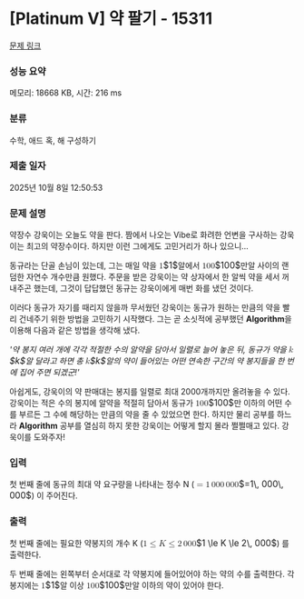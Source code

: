 # [Platinum V] 약 팔기 - 15311 

[문제 링크](https://www.acmicpc.net/problem/15311) 

### 성능 요약

메모리: 18668 KB, 시간: 216 ms

### 분류

수학, 애드 혹, 해 구성하기

### 제출 일자

2025년 10월 8일 12:50:53

### 문제 설명

<p>약장수 강욱이는 오늘도 약을 판다. 짬에서 나오는 Vibe로 화려한 언변을 구사하는 강욱이는 최고의 약장수이다. 하지만 이런 그에게도 고민거리가 하나 있으니...</p>

<p>동규라는 단골 손님이 있는데, 그는 매일 약을 <mjx-container class="MathJax" jax="CHTML" style="font-size: 109%; position: relative;"><mjx-math class="MJX-TEX" aria-hidden="true"><mjx-mn class="mjx-n"><mjx-c class="mjx-c31"></mjx-c></mjx-mn></mjx-math><mjx-assistive-mml unselectable="on" display="inline"><math xmlns="http://www.w3.org/1998/Math/MathML"><mn>1</mn></math></mjx-assistive-mml><span aria-hidden="true" class="no-mathjax mjx-copytext">$1$</span></mjx-container>알에서 <mjx-container class="MathJax" jax="CHTML" style="font-size: 109%; position: relative;"><mjx-math class="MJX-TEX" aria-hidden="true"><mjx-mn class="mjx-n"><mjx-c class="mjx-c31"></mjx-c><mjx-c class="mjx-c30"></mjx-c><mjx-c class="mjx-c30"></mjx-c></mjx-mn></mjx-math><mjx-assistive-mml unselectable="on" display="inline"><math xmlns="http://www.w3.org/1998/Math/MathML"><mn>100</mn></math></mjx-assistive-mml><span aria-hidden="true" class="no-mathjax mjx-copytext">$100$</span></mjx-container>만알 사이의 랜덤한 자연수 개수만큼 원했다. 주문을 받은 강욱이는 약 상자에서 한 알씩 약을 세서 꺼내주곤 했는데, 그것이 답답했던 동규는 강욱이에게 매번 화를 냈던 것이다.</p>

<p>이러다 동규가 자기를 때리지 않을까 무서웠던 강욱이는 동규가 원하는 만큼의 약을 빨리 건네주기 위한 방법을 고민하기 시작했다. 그는 곧 소싯적에 공부했던 <strong>Algorithm</strong>을 이용해 다음과 같은 방법을 생각해 냈다.</p>

<p><em>'약 봉지 여러 개에 각각 적절한 수의 알약을 담아서 일렬로 늘어 놓은 뒤, 동규가 약을 <mjx-container class="MathJax" jax="CHTML" style="font-size: 109%; position: relative;"><mjx-math class="MJX-TEX" aria-hidden="true"><mjx-mi class="mjx-i"><mjx-c class="mjx-c1D458 TEX-I"></mjx-c></mjx-mi></mjx-math><mjx-assistive-mml unselectable="on" display="inline"><math xmlns="http://www.w3.org/1998/Math/MathML"><mi>k</mi></math></mjx-assistive-mml><span aria-hidden="true" class="no-mathjax mjx-copytext">$k$</span></mjx-container>알 달라고 하면 총 <mjx-container class="MathJax" jax="CHTML" style="font-size: 109%; position: relative;"><mjx-math class="MJX-TEX" aria-hidden="true"><mjx-mi class="mjx-i"><mjx-c class="mjx-c1D458 TEX-I"></mjx-c></mjx-mi></mjx-math><mjx-assistive-mml unselectable="on" display="inline"><math xmlns="http://www.w3.org/1998/Math/MathML"><mi>k</mi></math></mjx-assistive-mml><span aria-hidden="true" class="no-mathjax mjx-copytext">$k$</span></mjx-container>알의 약이 들어있는 어떤 연속한 구간의 약 봉지들을 한 번에 집어 주면 되겠군!'</em></p>

<p>아쉽게도, 강욱이의 약 판매대는 봉지를 일렬로 최대 2000개까지만 올려놓을 수 있다. 강욱이는 적은 수의 봉지에 알약을 적절히 담아서 동규가 <mjx-container class="MathJax" jax="CHTML" style="font-size: 109%; position: relative;"><mjx-math class="MJX-TEX" aria-hidden="true"><mjx-mn class="mjx-n"><mjx-c class="mjx-c31"></mjx-c><mjx-c class="mjx-c30"></mjx-c><mjx-c class="mjx-c30"></mjx-c></mjx-mn></mjx-math><mjx-assistive-mml unselectable="on" display="inline"><math xmlns="http://www.w3.org/1998/Math/MathML"><mn>100</mn></math></mjx-assistive-mml><span aria-hidden="true" class="no-mathjax mjx-copytext">$100$</span></mjx-container>만 이하의 어떤 수를 부르든 그 수에 해당하는 만큼의 약을 줄 수 있었으면 한다. 하지만 물리 공부를 하느라 <strong>Algorithm</strong> 공부를 열심히 하지 못한 강욱이는 어떻게 할지 몰라 쩔쩔매고 있다. 강욱이를 도와주자!</p>

### 입력 

 <p>첫 번째 줄에 동규의 최대 약 요구량을 나타내는 정수 N (<mjx-container class="MathJax" jax="CHTML" style="font-size: 109%; position: relative;"><mjx-math class="MJX-TEX" aria-hidden="true"><mjx-mo class="mjx-n"><mjx-c class="mjx-c3D"></mjx-c></mjx-mo><mjx-mn class="mjx-n" space="4"><mjx-c class="mjx-c31"></mjx-c></mjx-mn><mjx-mstyle><mjx-mspace style="width: 0.167em;"></mjx-mspace></mjx-mstyle><mjx-mn class="mjx-n"><mjx-c class="mjx-c30"></mjx-c><mjx-c class="mjx-c30"></mjx-c><mjx-c class="mjx-c30"></mjx-c></mjx-mn><mjx-mstyle><mjx-mspace style="width: 0.167em;"></mjx-mspace></mjx-mstyle><mjx-mn class="mjx-n"><mjx-c class="mjx-c30"></mjx-c><mjx-c class="mjx-c30"></mjx-c><mjx-c class="mjx-c30"></mjx-c></mjx-mn></mjx-math><mjx-assistive-mml unselectable="on" display="inline"><math xmlns="http://www.w3.org/1998/Math/MathML"><mo>=</mo><mn>1</mn><mstyle scriptlevel="0"><mspace width="0.167em"></mspace></mstyle><mn>000</mn><mstyle scriptlevel="0"><mspace width="0.167em"></mspace></mstyle><mn>000</mn></math></mjx-assistive-mml><span aria-hidden="true" class="no-mathjax mjx-copytext">$=1\, 000\, 000$</span></mjx-container>) 이 주어진다.</p>

### 출력 

 <p>첫 번째 줄에는 필요한 약봉지의 개수 K (<mjx-container class="MathJax" jax="CHTML" style="font-size: 109%; position: relative;"><mjx-math class="MJX-TEX" aria-hidden="true"><mjx-mn class="mjx-n"><mjx-c class="mjx-c31"></mjx-c></mjx-mn><mjx-mo class="mjx-n" space="4"><mjx-c class="mjx-c2264"></mjx-c></mjx-mo><mjx-mi class="mjx-i" space="4"><mjx-c class="mjx-c1D43E TEX-I"></mjx-c></mjx-mi><mjx-mo class="mjx-n" space="4"><mjx-c class="mjx-c2264"></mjx-c></mjx-mo><mjx-mn class="mjx-n" space="4"><mjx-c class="mjx-c32"></mjx-c></mjx-mn><mjx-mstyle><mjx-mspace style="width: 0.167em;"></mjx-mspace></mjx-mstyle><mjx-mn class="mjx-n"><mjx-c class="mjx-c30"></mjx-c><mjx-c class="mjx-c30"></mjx-c><mjx-c class="mjx-c30"></mjx-c></mjx-mn></mjx-math><mjx-assistive-mml unselectable="on" display="inline"><math xmlns="http://www.w3.org/1998/Math/MathML"><mn>1</mn><mo>≤</mo><mi>K</mi><mo>≤</mo><mn>2</mn><mstyle scriptlevel="0"><mspace width="0.167em"></mspace></mstyle><mn>000</mn></math></mjx-assistive-mml><span aria-hidden="true" class="no-mathjax mjx-copytext">$1 \le K \le 2\, 000$</span></mjx-container>) 를 출력한다.</p>

<p>두 번째 줄에는 왼쪽부터 순서대로 각 약봉지에 들어있어야 하는 약의 수를 출력한다. 각 봉지에는 <mjx-container class="MathJax" jax="CHTML" style="font-size: 109%; position: relative;"><mjx-math class="MJX-TEX" aria-hidden="true"><mjx-mn class="mjx-n"><mjx-c class="mjx-c31"></mjx-c></mjx-mn></mjx-math><mjx-assistive-mml unselectable="on" display="inline"><math xmlns="http://www.w3.org/1998/Math/MathML"><mn>1</mn></math></mjx-assistive-mml><span aria-hidden="true" class="no-mathjax mjx-copytext">$1$</span></mjx-container>알 이상 <mjx-container class="MathJax" jax="CHTML" style="font-size: 109%; position: relative;"><mjx-math class="MJX-TEX" aria-hidden="true"><mjx-mn class="mjx-n"><mjx-c class="mjx-c31"></mjx-c><mjx-c class="mjx-c30"></mjx-c><mjx-c class="mjx-c30"></mjx-c></mjx-mn></mjx-math><mjx-assistive-mml unselectable="on" display="inline"><math xmlns="http://www.w3.org/1998/Math/MathML"><mn>100</mn></math></mjx-assistive-mml><span aria-hidden="true" class="no-mathjax mjx-copytext">$100$</span></mjx-container>만알 이하의 약이 있어야 한다.</p>

